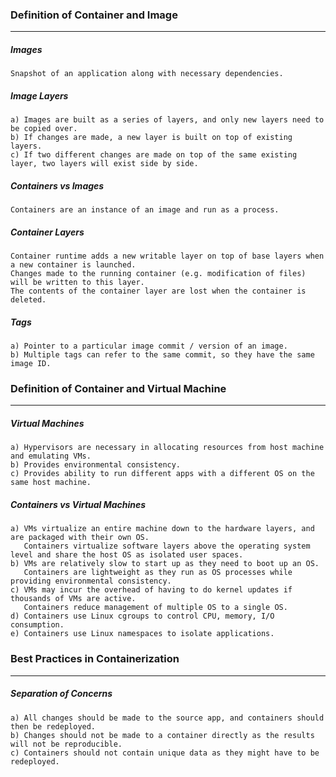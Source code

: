 ### Definition of Container and Image
---
##### Images
```
Snapshot of an application along with necessary dependencies.
```

##### Image Layers
```
a) Images are built as a series of layers, and only new layers need to be copied over. 
b) If changes are made, a new layer is built on top of existing layers. 
c) If two different changes are made on top of the same existing layer, two layers will exist side by side. 
```

##### Containers vs Images
```
Containers are an instance of an image and run as a process. 
```

##### Container Layers
```
Container runtime adds a new writable layer on top of base layers when a new container is launched.
Changes made to the running container (e.g. modification of files) will be written to this layer.
The contents of the container layer are lost when the container is deleted.
```

##### Tags
```
a) Pointer to a particular image commit / version of an image.
b) Multiple tags can refer to the same commit, so they have the same image ID. 
```

### Definition of Container and Virtual Machine
---
##### Virtual Machines
```
a) Hypervisors are necessary in allocating resources from host machine and emulating VMs.
b) Provides environmental consistency.
c) Provides ability to run different apps with a different OS on the same host machine.
```

##### Containers vs Virtual Machines
```
a) VMs virtualize an entire machine down to the hardware layers, and are packaged with their own OS.
   Containers virtualize software layers above the operating system level and share the host OS as isolated user spaces.
b) VMs are relatively slow to start up as they need to boot up an OS.
   Containers are lightweight as they run as OS processes while providing environmental consistency.
c) VMs may incur the overhead of having to do kernel updates if thousands of VMs are active.
   Containers reduce management of multiple OS to a single OS.
d) Containers use Linux cgroups to control CPU, memory, I/O consumption.
e) Containers use Linux namespaces to isolate applications.
```

### Best Practices in Containerization
---
##### Separation of Concerns
```
a) All changes should be made to the source app, and containers should then be redeployed.
b) Changes should not be made to a container directly as the results will not be reproducible.
c) Containers should not contain unique data as they might have to be redeployed.
```
